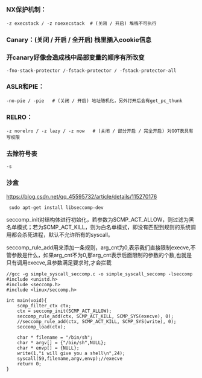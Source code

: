 ### NX保护机制：
```-z execstack / -z noexecstack  # (关闭 / 开启) 堆栈不可执行```

### Canary：(关闭 / 开启 / 全开启) 栈里插入cookie信息
### 开canary好像会造成栈中局部变量的顺序有所改变
```-fno-stack-protector /-fstack-protector / -fstack-protector-all ```

### ASLR和PIE：
```-no-pie / -pie   # (关闭 / 开启) 地址随机化，另外打开后会有get_pc_thunk```

### RELRO：
```-z norelro / -z lazy / -z now   # (关闭 / 部分开启 / 完全开启) 对GOT表具有写权限```
### 去除符号表
```-s```   


### 沙盒
https://blog.csdn.net/qq_45595732/article/details/115270176
```
 sudo apt-get install libseccomp-dev
```
seccomp_init对结构体进行初始化，若参数为SCMP_ACT_ALLOW，则过滤为黑名单模式；若为SCMP_ACT_KILL，则为白名单模式，即没有匹配到规则的系统调用都会杀死进程，默认不允许所有的syscall。

seccomp_rule_add用来添加一条规则，arg_cnt为0,表示我们直接限制execve,不管参数是什么，如果arg_cnt不为0,那arg_cnt表示后面限制的参数的个数,也就是只有调用execve,且参数满足要求时,才会拦截
```
//gcc -g simple_syscall_seccomp.c -o simple_syscall_seccomp -lseccomp
#include <unistd.h>
#include <seccomp.h>
#include <linux/seccomp.h>

int main(void){
	scmp_filter_ctx ctx;
	ctx = seccomp_init(SCMP_ACT_ALLOW);
	seccomp_rule_add(ctx, SCMP_ACT_KILL, SCMP_SYS(execve), 0);
	//seccomp_rule_add(ctx, SCMP_ACT_KILL, SCMP_SYS(write), 0);
	seccomp_load(ctx);

	char * filename = "/bin/sh";
	char * argv[] = {"/bin/sh",NULL};
	char * envp[] = {NULL};
	write(1,"i will give you a shell\n",24);
	syscall(59,filename,argv,envp);//execve
	return 0;
}
```

